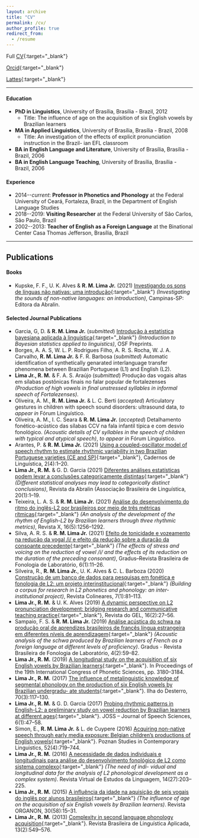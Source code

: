 ```yaml
---
layout: archive
title: "CV"
permalink: /cv/
author_profile: true
redirect_from:
  - /resume
---
```


Full [CV](http://ronaldolimajr.github.io/files/CV_RonaldoLimaJr.pdf){:target="_blank"}

[Orcid](https://orcid.org/0000-0002-8610-0306){:target="_blank"}

[Lattes](http://lattes.cnpq.br/9111629117384735){:target="_blank"}

---

#### Education
- **PhD in Linguistics**, University of Brasília, Brasília - Brazil, 2012
  - Title: The influence of age on the acquisition of six English vowels by Brazilian learners
- **MA in Applied Linguistics**, University of Brasília, Brasília - Brazil, 2008
  - Title: An investigation of the effects of explicit pronunciation instruction in the Brazil- ian EFL classroom
- **BA in English Language and Literature**, University of Brasília, Brasília - Brazil, 2006
- **BA in English Language Teaching**, University of Brasília, Brasília - Brazil, 2006

#### Experience

- 2014--*current*: **Professor in Phonetics and Phonology** at the Federal University of Ceará, Fortaleza, Brazil, in the Department of English Language Studies
- 2018--2019: **Visiting Researcher** at the Federal University of São Carlos, São Paulo, Brazil
- 2002--2013: **Teacher of English as a Foreign Language** at the Binational Center Casa Thomas Jefferson, Brasília, Brazil

---

## Publications

#### Books
- Kupske, F. F., U. K. Alves & **R. M. Lima Jr.** (2021) [Investigando os sons de línguas não nativas: uma introdução](https://editora.abralin.org/publicacoes/investigando-os-sons-de-linguas-nao-nativas/){:target="_blank"} *(Investigating the sounds of non-native languages: an introduction)*, Campinas-SP: Editora da Abralin.


#### Selected Journal Publications

- Garcia, G, D. & **R. M. Lima Jr.** (*submitted*) [Introdução à estatística bayesiana aplicada à linguística](https://osf.io/md7cp){:target="_blank"} *(Introduction to Bayesian statistics applied to linguistics)*, OSF Preprints.
- Borges, A. A. S, W. L. P. Rodrigues Filho, A. R. S. Rocha, W. J. A. Carvalho, **R. M. Lima Jr.** & F. R. Barbosa (*submitted*) Automatic identification of synthetically genarated interlanguage transfer phenomena between Brazilian Portuguese (L1) and English (L2).
- **Lima Jr., R. M.** & F. A. S. Araújo (*submitted*) Produção das vogais altas em sílabas postônicas finais no falar popular de fortalezenses *(Production of high vowels in final unstressed syllables in informal speech of Fortalezenses)*.
- Oliveira, A. M., **R. M. Lima Jr.** & L. C. Berti (*accepted*) Articulatory gestures in children with speech sound disorders: ultrasound data, *to appear in* Fórum Linguístico.
- Oliveira, A. M., I. C. Seara & **R. M. Lima Jr.** (*accepted*) Detalhamento fonético-acústico das sílabas CCV na fala infantil típica e com desvio fonológico. *(Acoustic details of CV syllables in the speech of children with typical and atypical speech)*, *to appear in* Fórum Linguístico.
- Arantes, P. & **R. M. Lima Jr.** (2021) [Using a coupled-oscillator model of speech rhythm to estimate rhythmic variability in two Brazilian Portuguese varieties (CE and SP)](https://cadernos.abralin.org/index.php/cadernos/article/view/577){:target="_blank"}, Cadernos de Linguística, 2(4):1–20.
- **Lima Jr., R. M.** & G. D. Garcia (2021) [Diferentes análises estatísticas podem levar a conclusões categoricamente distintas](https://revista.abralin.org/index.php/abralin/article/view/1790){:target="_blank"} *(Different statistical analyses may lead to categorically distinct conclusions)*, Revista da Abralin (Associação Brasileira de Linguística, 20(1):1–19.
- Teixeira, L. A. S. & **R. M. Lima Jr.** (2021) [Análise do desenvolvimento do ritmo do inglês-L2 por brasileiros por meio de três métricas rítmicas](https://revistas.ufpr.br/revistax/article/view/81413){:target="_blank"} *(An analysis of the development of the rhythm of English-L2 by Brazilian learners through three rhythmic metrics)*, Revista X, 16(5):1256–1292.
- Silva, A. R. S. & **R. M. Lima Jr.** (2021) [Efeito de tonicidade e vozeamento na redução da vogal /i/ e efeito da redução sobre a duração da consoante precedente](https://gradusjournal.com/index.php/gradus/article/view/168){:target="_blank"} *(The effects of stress and voicing on the reduction of vowel /i/ and the effects of its reduction on the duration of the preceding consonant)*, Gradus–Revista Brasileira de Fonologia de Laboratório, 6(1):11–26.
- Silveira, R., **R. M. Lima Jr.**, U. K. Alves & C. L. Barboza (2020) [Construção de um banco de dados para pesquisas em fonética e fonologia de L2: um projeto interinstitucional](http://natal.uern.br/periodicos/index.php/RCOL/article/view/2859){:target="_blank"} *(Building a corpus for research in L2 phonetics and phonology: an inter-institutional project)*, Revista Colineares, 7(1):81–113.
- **Lima Jr., R. M.** & U. K. Alves (2019) [A dynamic perspective on L2 pronunciation development: bridging research and communicative teaching practice](https://revistas.gel.org.br/rg/article/view/2417){:target="_blank"}, Revista do GEL, 16(2):27–56.
- Sampaio, F. S. & **R. M. Lima Jr.** (2019) [Análise acústica do schwa na produção oral de aprendizes brasileiros de francês língua estrangeira em diferentes níveis de aprendizagem](https://gradusjournal.com/index.php/gradus/article/view/146){:target="_blank"} *(Acoustic analysis of the schwa produced by Brazilian learners of French as a foreign language at different levels of proficiency)*. Gradus - Revista Brasileira de Fonologia de Laboratório, 4(2):59–82.
- **Lima Jr., R. M.** (2019) [A longitudinal study on the acquisition of six English vowels by Brazilian learners](https://icphs2019.org/icphs2019-fullpapers/pdf/full-paper_729.pdf){:target="_blank"}. In Proceedings of the 19th International Congress of Phonetic Sciences, pp. 3180–3184.
- **Lima Jr., R. M.** (2017) [The influence of metalinguistic knowledge of segmental phonology on the production of six English vowels by Brazilian undergradu- ate students](http://www.scielo.br/scielo.php?script=sci_arttext&pid=S2175-80262017000300117){:target="_blank"}. Ilha do Desterro, 70(3):117–130.
- **Lima Jr., R. M.** & G. D. Garcia (2017) [Probing rhythmic patterns in English-L2: a preliminary study on vowel reduction by Brazilian learners at different ages](https://econtents.bc.unicamp.br/inpec/index.php/joss/article/view/14984){:target="_blank"}. JOSS – Journal of Speech Sciences, 6(1):47–58.
- Simon, E., **R. M. Lima Jr.** & L. de Cuypere (2016) [Acquiring non-native speech through early media exposure: Belgian children’s productions of English vowels](https://www.degruyter.com/view/j/psicl.2016.52.issue-4/psicl-2016-0028/psicl-2016-0028.xml){:target="_blank"}. Poznan Studies in Contemporary Linguistics, 52(4):719–744.
- **Lima Jr., R. M.** (2016) [A necessidade de dados individuais e longitudinais para análise do desenvolvimento fonológico de L2 como sistema complexo](http://revel.inf.br/files/ed7d4e06176e8c2e5265036095d6ab6d.pdf){:target="_blank"} *(The need of indi- vidual and longitudinal data for the analysis of L2 phonological development as a complex system)*. Revista Virtual de Estudos da Linguagem, 14(27):203–225.
- **Lima Jr., R. M.** (2015) [A influência da idade na aquisição de seis vogais do inglês por alunos brasileiros](https://seer.ufrgs.br/organon/article/view/51941/34325){:target="_blank"} *(The influence of age on the acquisition of six English vowels by Brazilian learners)*. Revista ORGANON, 30(58):15–31.
- **Lima Jr., R. M.** (2013) [Complexity in second language phonology acquisition](http://www.scielo.br/scielo.php?script=sci_arttext&pid=S1984-63982013000200009){:target="_blank"}. Revista Brasileira de Linguística Aplicada, 13(2):549–576.



<!--
{% include base_path %}

Education
======
* B.S. in GitHub, GitHub University, 2012
* M.S. in Jekyll, GitHub University, 2014
* Ph.D in Version Control Theory, GitHub University, 2018 (expected)

Work experience
======
* Summer 2015: Research Assistant
  * Github University
  * Duties included: Tagging issues
  * Supervisor: Professor Git

* Fall 2015: Research Assistant
  * Github University
  * Duties included: Merging pull requests
  * Supervisor: Professor Hub
  
Skills
======
* Skill 1
* Skill 2
  * Sub-skill 2.1
  * Sub-skill 2.2
  * Sub-skill 2.3
* Skill 3

Publications
======
  <ul>{% for post in site.publications %}
    {% include archive-single-cv.html %}
  {% endfor %}</ul>
  
Talks
======
  <ul>{% for post in site.talks %}
    {% include archive-single-talk-cv.html %}
  {% endfor %}</ul>
  
Teaching
======
  <ul>{% for post in site.teaching %}
    {% include archive-single-cv.html %}
  {% endfor %}</ul>
  
Service and leadership
======
* Currently signed in to 43 different slack teams

--> 
